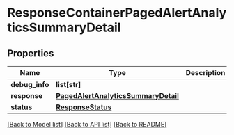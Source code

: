 # ResponseContainerPagedAlertAnalyticsSummaryDetail

## Properties
Name | Type | Description | Notes
------------ | ------------- | ------------- | -------------
**debug_info** | **list[str]** |  | [optional] 
**response** | [**PagedAlertAnalyticsSummaryDetail**](PagedAlertAnalyticsSummaryDetail.md) |  | [optional] 
**status** | [**ResponseStatus**](ResponseStatus.md) |  | 

[[Back to Model list]](../README.md#documentation-for-models) [[Back to API list]](../README.md#documentation-for-api-endpoints) [[Back to README]](../README.md)


